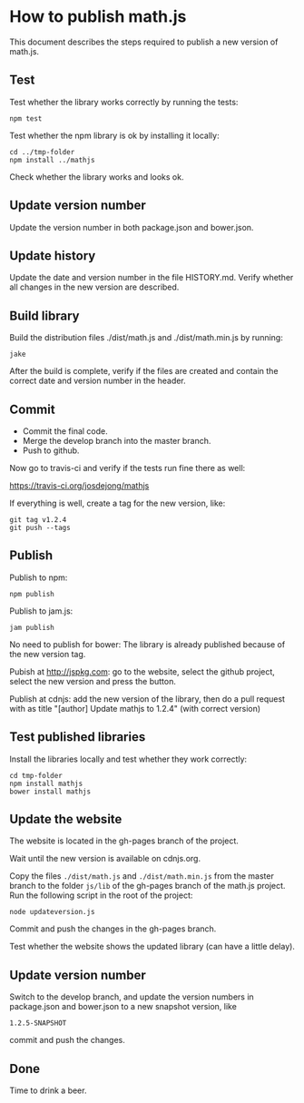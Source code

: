 # How to publish math.js

This document describes the steps required to publish a new version of math.js.


## Test

Test whether the library works correctly by running the tests:

    npm test

Test whether the npm library is ok by installing it locally:

    cd ../tmp-folder
    npm install ../mathjs

Check whether the library works and looks ok.


## Update version number

Update the version number in both package.json and bower.json.


## Update history

Update the date and version number in the file HISTORY.md. Verify whether all
changes in the new version are described.


## Build library

Build the distribution files ./dist/math.js and ./dist/math.min.js by running:

    jake

After the build is complete, verify if the files are created and contain the
correct date and version number in the header.


## Commit

- Commit the final code.
- Merge the develop branch into the master branch.
- Push to github.

Now go to travis-ci and verify if the tests run fine there as well:

  https://travis-ci.org/josdejong/mathjs

If everything is well, create a tag for the new version, like:

    git tag v1.2.4
    git push --tags


## Publish

Publish to npm:

    npm publish

Publish to jam.js:

    jam publish

No need to publish for bower: The library is already published because of the
new version tag.

Pubish at http://jspkg.com: go to the website, select the github project,
select the new version and press the button.

Publish at cdnjs: add the new version of the library, then do a pull request
with as title "[author] Update mathjs to 1.2.4" (with correct version)


## Test published libraries

Install the libraries locally and test whether they work correctly:

    cd tmp-folder
    npm install mathjs
    bower install mathjs


## Update the website

The website is located in the gh-pages branch of the project.

Wait until the new version is available on cdnjs.org.

Copy the files `./dist/math.js` and `./dist/math.min.js` from the master branch
to the folder `js/lib` of the gh-pages branch of the math.js project.
Run the following script in the root of the project:

    node updateversion.js

Commit and push the changes in the gh-pages branch.

Test whether the website shows the updated library (can have a little delay).


## Update version number

Switch to the develop branch, and update the version numbers in package.json and
bower.json to a new snapshot version, like

    1.2.5-SNAPSHOT

commit and push the changes.


## Done

Time to drink a beer.

